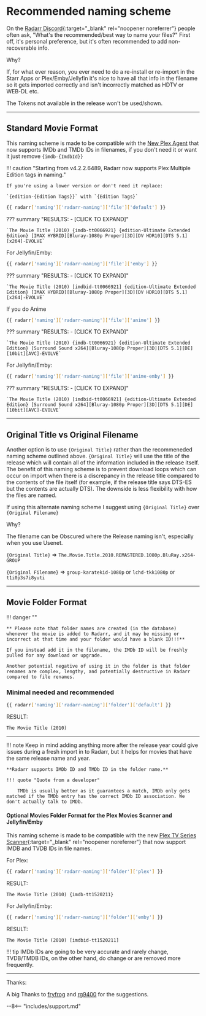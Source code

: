 # Recommended naming scheme

On the [Radarr Discord](https://discord.gg/u3x3Kp8){:target="_blank" rel="noopener noreferrer"} people often ask, "What's the recommended/best way to
name your files?" First off, it's personal preference, but it's often recommended to add non-recoverable info.

Why?

If, for what ever reason, you ever need to do a re-install or re-import in
the Starr Apps or Plex/Emby/Jellyfin it's nice to have all that info in the filename so
it gets imported correctly and isn't incorrectly matched as HDTV or WEB-DL etc.

The Tokens not available in the release won't be used/shown.

------

## Standard Movie Format

This naming scheme is made to be compatible with the [New Plex Agent](https://forums.plex.tv/t/new-plex-media-server-movie-scanner-and-agent-preview/593269/517) that now supports IMDb and TMDb IDs in filenames, if you don't need it or want it just remove `{imdb-{ImdbId}}`

!!! caution "Starting from v4.2.2.6489, Radarr now supports Plex Multiple Edition tags in naming."

    If you're using a lower version or don't need it replace:

    `{edition-{Edition Tags}}` with `{Edition Tags}`

```bash
{{ radarr['naming']['radarr-naming']['file']['default'] }}
```

??? summary "RESULTS: - [CLICK TO EXPAND]"

    `The Movie Title (2010) {imdb-tt0066921} {edition-Ultimate Extended Edition} [IMAX HYBRID][Bluray-1080p Proper][3D][DV HDR10][DTS 5.1][x264]-EVOLVE`

For Jellyfin/Emby:

```bash
{{ radarr['naming']['radarr-naming']['file']['emby'] }}
```

??? summary "RESULTS: - [CLICK TO EXPAND]"

    `The Movie Title (2010) [imdbid-tt0066921] {edition-Ultimate Extended Edition} [IMAX HYBRID][Bluray-1080p Proper][3D][DV HDR10][DTS 5.1][x264]-EVOLVE`

If you do Anime

```bash
{{ radarr['naming']['radarr-naming']['file']['anime'] }}
```

??? summary "RESULTS: - [CLICK TO EXPAND]"

    `The Movie Title (2010) {imdb-tt0066921} {edition-Ultimate Extended Edition} [Surround Sound x264][Bluray-1080p Proper][3D][DTS 5.1][DE][10bit][AVC]-EVOLVE`

For Jellyfin/Emby:

```bash
{{ radarr['naming']['radarr-naming']['file']['anime-emby'] }}
```

??? summary "RESULTS: - [CLICK TO EXPAND]"

    `The Movie Title (2010) [imdbid-tt0066921] {edition-Ultimate Extended Edition} [Surround Sound x264][Bluray-1080p Proper][3D][DTS 5.1][DE][10bit][AVC]-EVOLVE`

------

## Original Title vs  Original Filename

Another option is to use `{Original Title}` rather than the recommeneded naming scheme outlined above. `{Original Title}` will use the title of the release which will contain all of the information included in the release itself. The benefit of this naming scheme is to prevent download loops which can occur on import when there is a discrepancy in the release title compared to the contents of the file itself (for example, if the release title says DTS-ES but the contents are actually DTS). The downside is less flexibility with how the files are named.

If using this alternate naming scheme I suggest using `{Original Title}` over `{Original Filename}`

Why?

The filename can be Obscured where the Release naming isn't, especially when you use Usenet.

`{Original Title}` => `The.Movie.Title.2010.REMASTERED.1080p.BluRay.x264-GROUP`

`{Original Filename}` => `group-karatekid-1080p` or `lchd-tkk1080p` or `t1i0p3s7i8yuti`

------

## Movie Folder Format

!!! danger ""

    ** Please note that folder names are created (in the database) whenever the movie is added to Radarr, and it may be missing or incorrect at that time and your folder would have a blank ID!!!**

    If you instead add it in the filename, the IMDb ID will be freshly pulled for any download or upgrade.

    Another potential negative of using it in the folder is that folder renames are complex, lengthy, and potentially destructive in Radarr compared to file renames.

### Minimal needed and recommended

```bash
{{ radarr['naming']['radarr-naming']['folder']['default'] }}
```

RESULT:

`The Movie Title (2010)`

------

!!! note
    Keep in mind adding anything more after the release year could give issues during a fresh import in to Radarr, but it helps for movies that have the same release name and year.

    **Radarr supports IMDb ID and TMDb ID in the folder name.**

    !!! quote "Quote from a developer"

        TMDb is usually better as it guarantees a match, IMDb only gets matched if the TMDb entry has the correct IMDb ID association. We don't actually talk to IMDb.

#### Optional Movies Folder Format for the Plex Movies Scanner and Jellyfin/Emby

This naming scheme is made to be compatible with the new [Plex TV Series Scanner](https://forums.plex.tv/t/beta-new-plex-tv-series-scanner/696242){:target="_blank" rel="noopener noreferrer"} that now support IMDB and TVDB IDs in file names.

For Plex:

```bash
{{ radarr['naming']['radarr-naming']['folder']['plex'] }}
```

RESULT:

`The Movie Title (2010) {imdb-tt1520211}`

For Jellyfin/Emby:

```bash
{{ radarr['naming']['radarr-naming']['folder']['emby'] }}
```

RESULT:

`The Movie Title (2010) [imdbid-tt1520211]`

!!! tip
    IMDb IDs are going to be very accurate and rarely change, TVDB/TMDB IDs, on the other hand, do change or are removed more frequently.

------

Thanks:

A big Thanks to [fryfrog](https://github.com/fryfrog) and [rg9400](https://github.com/rg9400) for the suggestions.

--8<-- "includes/support.md"
